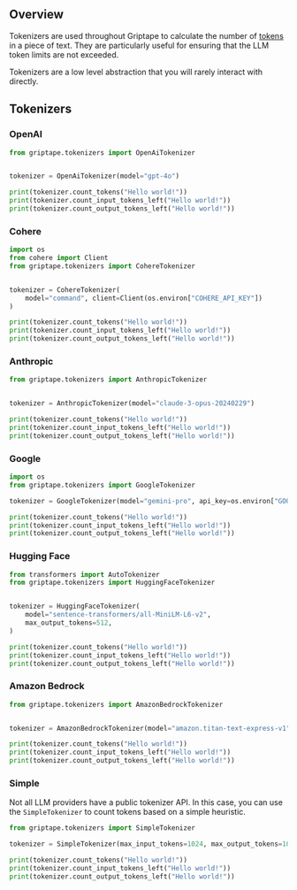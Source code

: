 ## Overview 

Tokenizers are used throughout Griptape to calculate the number of [tokens](https://learn.microsoft.com/en-us/semantic-kernel/prompt-engineering/tokens) in a piece of text.
They are particularly useful for ensuring that the LLM token limits are not exceeded.

Tokenizers are a low level abstraction that you will rarely interact with directly.

## Tokenizers

### OpenAI

```python
from griptape.tokenizers import OpenAiTokenizer


tokenizer = OpenAiTokenizer(model="gpt-4o")

print(tokenizer.count_tokens("Hello world!"))
print(tokenizer.count_input_tokens_left("Hello world!"))
print(tokenizer.count_output_tokens_left("Hello world!"))
```

### Cohere
```python
import os
from cohere import Client
from griptape.tokenizers import CohereTokenizer


tokenizer = CohereTokenizer(
    model="command", client=Client(os.environ["COHERE_API_KEY"])
)

print(tokenizer.count_tokens("Hello world!"))
print(tokenizer.count_input_tokens_left("Hello world!"))
print(tokenizer.count_output_tokens_left("Hello world!"))
```

### Anthropic

```python
from griptape.tokenizers import AnthropicTokenizer


tokenizer = AnthropicTokenizer(model="claude-3-opus-20240229")

print(tokenizer.count_tokens("Hello world!"))
print(tokenizer.count_input_tokens_left("Hello world!"))
print(tokenizer.count_output_tokens_left("Hello world!"))
```

### Google

```python
import os
from griptape.tokenizers import GoogleTokenizer

tokenizer = GoogleTokenizer(model="gemini-pro", api_key=os.environ["GOOGLE_API_KEY"])

print(tokenizer.count_tokens("Hello world!"))
print(tokenizer.count_input_tokens_left("Hello world!"))
print(tokenizer.count_output_tokens_left("Hello world!"))
```

### Hugging Face
```python
from transformers import AutoTokenizer
from griptape.tokenizers import HuggingFaceTokenizer


tokenizer = HuggingFaceTokenizer(
    model="sentence-transformers/all-MiniLM-L6-v2",
    max_output_tokens=512,
)

print(tokenizer.count_tokens("Hello world!"))
print(tokenizer.count_input_tokens_left("Hello world!"))
print(tokenizer.count_output_tokens_left("Hello world!"))
```

### Amazon Bedrock
```python
from griptape.tokenizers import AmazonBedrockTokenizer


tokenizer = AmazonBedrockTokenizer(model="amazon.titan-text-express-v1")

print(tokenizer.count_tokens("Hello world!"))
print(tokenizer.count_input_tokens_left("Hello world!"))
print(tokenizer.count_output_tokens_left("Hello world!"))
```

### Simple
Not all LLM providers have a public tokenizer API. In this case, you can use the `SimpleTokenizer` to count tokens based on a simple heuristic. 

```python
from griptape.tokenizers import SimpleTokenizer

tokenizer = SimpleTokenizer(max_input_tokens=1024, max_output_tokens=1024, characters_per_token=6)

print(tokenizer.count_tokens("Hello world!"))
print(tokenizer.count_input_tokens_left("Hello world!"))
print(tokenizer.count_output_tokens_left("Hello world!"))
```
